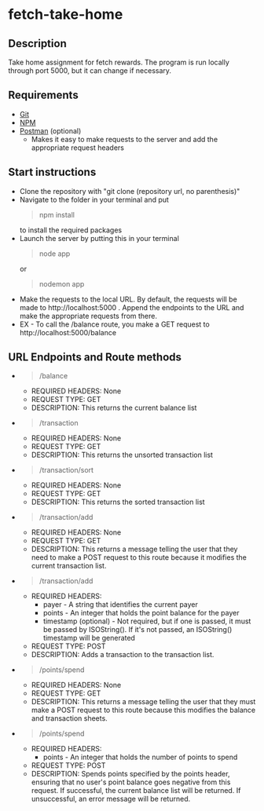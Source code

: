 # fetch-take-home

## Description 
Take home assignment for fetch rewards. The program is run locally through port 5000, but it can change if necessary. 

## Requirements

 - [Git](https://git-scm.com/downloads)
 - [NPM](https://docs.npmjs.com/downloading-and-installing-node-js-and-npm)
 - [Postman](https://www.postman.com/downloads/) (optional) 
	 - Makes it easy to make requests to the server and add the appropriate request headers 

## Start instructions

 - Clone the repository with "git clone (repository url, no parenthesis)" 
 - Navigate to the folder in your terminal and put 
	> npm install    
	> 
	to install the required packages 
-	Launch the server by putting this in your terminal 
	> node app
	> 
	or 
	> nodemon app 
	> 
- 	Make the requests to the local URL. By default, the requests will be made to http://localhost:5000 . Append the endpoints to the URL and make the appropriate requests from there.    
- EX - To call the /balance route, you make a GET request to http://localhost:5000/balance 

## URL Endpoints and Route methods   
 - > /balance
	 - REQUIRED HEADERS: None
	 - REQUEST TYPE: GET
	 - DESCRIPTION: This returns the current balance list 
 - > /transaction
	 - REQUIRED HEADERS: None
	 - REQUEST TYPE: GET
	 - DESCRIPTION: This returns the unsorted transaction list 
 - > /transaction/sort
     - REQUIRED HEADERS: None
	 - REQUEST TYPE: GET
	 - DESCRIPTION: This returns the sorted transaction list 
 - > /transaction/add
	 - REQUIRED HEADERS: None
	 - REQUEST TYPE: GET
	 - DESCRIPTION: This returns a message telling the user that they need to make a POST request to this route because it modifies the current transaction list. 
 - > /transaction/add
	 - REQUIRED HEADERS: 
		 - payer - A string that identifies the current payer 
		 - points - An integer that holds the point balance for the payer
		 - timestamp (optional) - Not required, but if one is passed, it must be passed by ISOString().  If it's not passed, an ISOString() timestamp will be generated
	 - REQUEST TYPE: POST
	 - DESCRIPTION: Adds a transaction to the transaction list. 
 - > /points/spend
	 - REQUIRED HEADERS: None
	 - REQUEST TYPE: GET
	 - DESCRIPTION: This returns a message telling the user that they must make a POST request to this route because this modifies the balance and transaction sheets. 
 - > /points/spend
	 - REQUIRED HEADERS: 
		 - points - An integer that holds the number of points to spend
	 - REQUEST TYPE: POST
	 - DESCRIPTION: Spends points specified by the points header, ensuring that no user's point balance goes negative from this request. If successful, the current balance list will be returned. If unsuccessful, an error message will be returned. 
